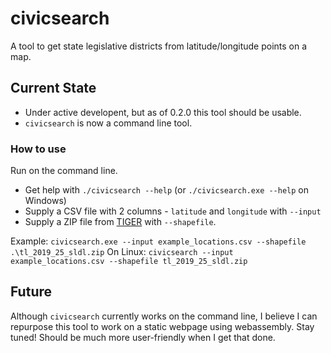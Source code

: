 # civicsearch
A tool to get state legislative districts from latitude/longitude points on a map.

## Current State
* Under active developent, but as of 0.2.0 this tool should be usable.
* `civicsearch` is now a command line tool.

### How to use
Run on the command line.

* Get help with `./civicsearch --help` (or `./civicsearch.exe --help` on Windows)
* Supply a CSV file with 2 columns - `latitude` and `longitude` with `--input`
* Supply a ZIP file from [TIGER](https://www.census.gov/geographies/mapping-files/time-series/geo/tiger-line-file.html) with `--shapefile`.

Example:
`civicsearch.exe --input example_locations.csv --shapefile .\tl_2019_25_sldl.zip`
On Linux:
`civicsearch --input example_locations.csv --shapefile tl_2019_25_sldl.zip`

## Future

Although `civicsearch` currently works on the command line, I believe I can repurpose this tool to work on a static webpage using webassembly. Stay tuned! Should be much more user-friendly when I get that done.